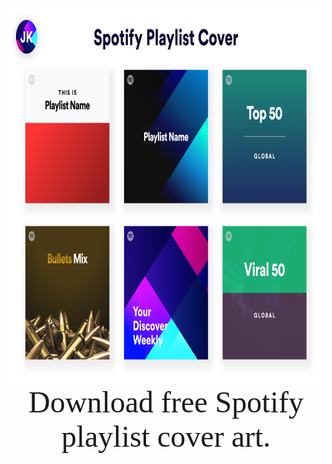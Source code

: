 <p align="center">
    <img height="600" src="https://raw.githubusercontent.com/krjayesh/spotify-playlist-cover-template/main/Sotify%20Playlist%20Cover.png">
    <font face="poppins" size="16">Download free Spotify playlist cover art.</font>
</p>

